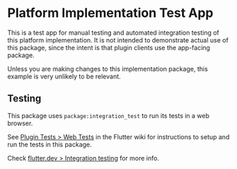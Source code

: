 # Platform Implementation Test App

This is a test app for manual testing and automated integration testing
of this platform implementation. It is not intended to demonstrate actual use of
this package, since the intent is that plugin clients use the app-facing
package.

Unless you are making changes to this implementation package, this example is
very unlikely to be relevant.

## Testing

This package uses `package:integration_test` to run its tests in a web browser.

See [Plugin Tests > Web Tests](https://github.com/flutter/flutter/wiki/Plugin-Tests#web-tests)
in the Flutter wiki for instructions to setup and run the tests in this package.

Check [flutter.dev > Integration testing](https://flutter.dev/docs/testing/integration-tests)
for more info.
